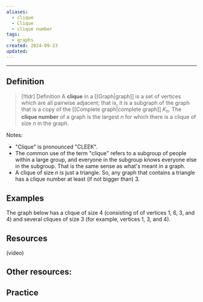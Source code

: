 ```yaml
---
aliases:
  - clique
  - Clique
  - clique number
tags:
  - graphs
created: 2024-09-23
updated:
---
```

---
## Definition 

> [!tldr] Definition
> A **clique** in a [[Graph|graph]] is a set of vertices which are all pairwise adjacent; that is, it is a subgraph of the graph that is a copy of the [[Complete graph|complete graph]] $K_n$. The **clique number** of a graph is the largest $n$ for which there is a clique of size $n$ in the graph. 

Notes: 
* "Clique" is pronounced "CLEEK". 
* The common use of the term "clique" refers to a subgroup of people within a large group, and everyone in the subgroup knows everyone else in the subgroup. That is the same sense as what's meant in a graph. 
* A clique of size $n$ is just a triangle. So, any graph that contains a triangle has a clique number at least (if not bigger than) $3$. 

## Examples

The graph below has a clique of size 4 (consisting of of vertices 1, 6, 3, and 4) and several cliques of size 3 (for example, vertices 1, 3, and 4). 


## Resources 

(video)

Other resources: 
- 

## Practice 
